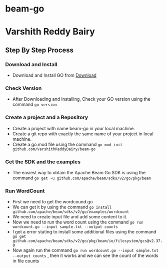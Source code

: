 # beam-go
# Varshith Reddy Bairy
## Step By Step Process 
### Download and Install
- Download and Install GO from [Download](https://go.dev/doc/install)
### Check Version
- After Downloading and Installing, Check your GO version using the command  `go version`
### Create a project and a Repository
- Create a project with name beam-go in your local machine.
- Create a git repo with exactly the same name of your project in local machine.
- Create a go.mod file using the command `go mod init github.com/VarshithReddyBairy/beam-go`
### Get the SDK and the examples
- The easiest way to obtain the Apache Beam Go SDK is using the command `go get -u github.com/apache/beam/sdks/v2/go/pkg/beam`
### Run WordCount
- First we need to get the wordcound.go
- We can get it by using the command `go install github.com/apache/beam/sdks/v2/go/examples/wordcount`
- We need to create input file and add some content to it.
- Now we need to run the word count using the command `go run wordcount.go --input sample.txt --output counts`
- I got a error stating to install some additional files using the command ` go get github.com/apache/beam/sdks/v2/go/pkg/beam/io/filesystem/gcs@v2.37.0`
- Now again run the command `go run wordcount.go --input sample.txt --output counts` , then it works and we can see the count of the words in file counts
